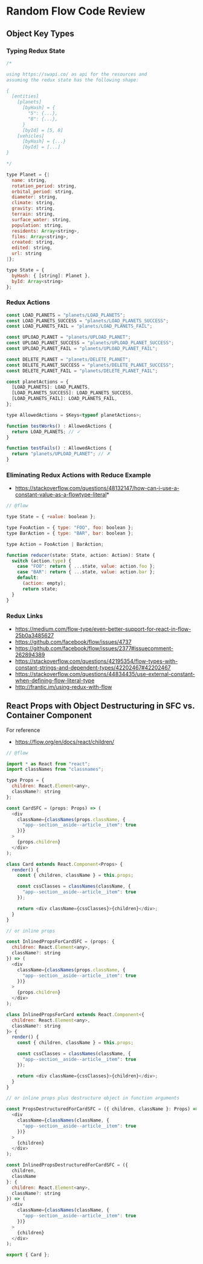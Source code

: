 # Random Flow Code Review

## Object Key Types

### Typing Redux State

```js
/*

using https://swapi.co/ as api for the resources and
assuming the redux state has the following shape:

{
  [entities]
    [planets]
      [byHash] = {
        "5": {...},
        "8": {...},
      }
      [byId] = [5, 8]
    [vehicles]
      [byHash] = {...}
      [byId] = [...]
}

*/

type Planet = {|
  name: string,
  rotation_period: string,
  orbital_period: string,
  diameter: string,
  climate: string,
  gravity: string,
  terrain: string,
  surface_water: string,
  population: string,
  residents: Array<string>,
  films: Array<string>,
  created: string,
  edited: string,
  url: string
|};

type State = {
  byHash: { [string]: Planet },
  byId: Array<string>
};
```

### Redux Actions

```js
const LOAD_PLANETS = "planets/LOAD_PLANETS";
const LOAD_PLANETS_SUCCESS = "planets/LOAD_PLANETS_SUCCESS";
const LOAD_PLANETS_FAIL = "planets/LOAD_PLANETS_FAIL";

const UPLOAD_PLANET = "planets/UPLOAD_PLANET";
const UPLOAD_PLANET_SUCCESS = "planets/UPLOAD_PLANET_SUCCESS";
const UPLOAD_PLANET_FAIL = "planets/UPLOAD_PLANET_FAIL";

const DELETE_PLANET = "planets/DELETE_PLANET";
const DELETE_PLANET_SUCCESS = "planets/DELETE_PLANET_SUCCESS";
const DELETE_PLANET_FAIL = "planets/DELETE_PLANET_FAIL";

const planetActions = {
  [LOAD_PLANETS]: LOAD_PLANETS,
  [LOAD_PLANETS_SUCCESS]: LOAD_PLANETS_SUCCESS,
  [LOAD_PLANETS_FAIL]: LOAD_PLANETS_FAIL,
};

type AllowedActions = $Keys<typeof planetActions>;

function testWorks() : AllowedActions {
  return LOAD_PLANETS; // ✓
}

function testFails() : AllowedActions {
  return "planets/UPLOAD_PLANET"; // ✗
}
```

### Eliminating Redux Actions with Reduce Example

* <https://stackoverflow.com/questions/48132147/how-can-i-use-a-constant-value-as-a-flowtype-literal>*

```js
// @flow

type State = { +value: boolean };

type FooAction = { type: "FOO", foo: boolean };
type BarAction = { type: "BAR", bar: boolean };

type Action = FooAction | BarAction;

function reducer(state: State, action: Action): State {
  switch (action.type) {
    case "FOO": return { ...state, value: action.foo };
    case "BAR": return { ...state, value: action.bar };
    default:
      (action: empty);
      return state;
  }
}
```

### Redux Links

* <https://medium.com/flow-type/even-better-support-for-react-in-flow-25b0a3485627>
* <https://github.com/facebook/flow/issues/4737>
* <https://github.com/facebook/flow/issues/2377#issuecomment-262894389>
* <https://stackoverflow.com/questions/42195354/flow-types-with-constant-strings-and-dependent-types/42202467#42202467>
* <https://stackoverflow.com/questions/44834435/use-external-constant-when-defining-flow-literal-type>
* <http://frantic.im/using-redux-with-flow>

## React Props with Object Destructuring in SFC vs. Container Component

For reference
* <https://flow.org/en/docs/react/children/>

```js
// @flow

import * as React from "react";
import classNames from "classnames";

type Props = {
  children: React.Element<any>,
  className?: string
};

const CardSFC = (props: Props) => (
  <div
    className={classNames(props.className, {
      "app--section__aside--article__item": true
    })}
  >
    {props.children}
  </div>
);

class Card extends React.Component<Props> {
  render() {
    const { children, className } = this.props;

    const cssClasses = classNames(className, {
      "app--section__aside--article__item": true
    });

    return <div className={cssClasses}>{children}</div>;
  }
}

// or inline props

const InlinedPropsForCardSFC = (props: {
  children: React.Element<any>,
  className?: string
}) => (
  <div
    className={classNames(props.className, {
      "app--section__aside--article__item": true
    })}
  >
    {props.children}
  </div>
);

class InlinedPropsForCard extends React.Component<{
  children: React.Element<any>,
  className?: string
}> {
  render() {
    const { children, className } = this.props;

    const cssClasses = classNames(className, {
      "app--section__aside--article__item": true
    });

    return <div className={cssClasses}>{children}</div>;
  }
}

// or inline props plus destructure object in function arguments

const PropsDestructuredForCardSFC = ({ children, className }: Props) => (
  <div
    className={classNames(className, {
      "app--section__aside--article__item": true
    })}
  >
    {children}
  </div>
);

const InlinedPropsDestructuredForCardSFC = ({
  children,
  className
}: {
  children: React.Element<any>,
  className?: string
}) => (
  <div
    className={classNames(className, {
      "app--section__aside--article__item": true
    })}
  >
    {children}
  </div>
);

export { Card };
```
